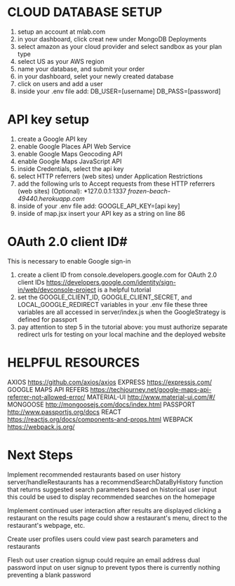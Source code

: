 # CLOUD DATABASE SETUP #
1. setup an account at mlab.com
2. in your dashboard, click creat new under MongoDB Deployments
3. select amazon as your cloud provider and select sandbox as your plan type
4. select US as your AWS region
5. name your database, and submit your order
6. in your dashboard, selet your newly created database
7. click on users and add a user
8. inside your .env file add:
    DB_USER=[username]
    DB_PASS=[password]

# API key setup #
1. create a Google API key
2. enable Google Places API Web Service
3. enable Google Maps Geocoding API
4. enable Google Maps JavaScript API
5. inside Credentials, select the api key
6. select HTTP referrers (web sites) under Application Restrictions
7. add the following urls to Accept requests from these HTTP referrers (web sites) (Optional):
    *127.0.0.1:1337
    *frozen-beach-49440.herokuapp.com*
8. inside of your .env file add:
    GOOGLE_API_KEY=[api key]
9. inside of map.jsx insert your API key as a string on line 86

# OAuth 2.0 client ID#
This is necessary to enable Google sign-in
1. create a client ID from console.developers.google.com for OAuth 2.0 client IDs
  https://developers.google.com/identity/sign-in/web/devconsole-project is a helpful tutorial
2. set the GOOGLE_CLIENT_ID, GOOGLE_CLIENT_SECRET, and LOCAL_GOOGLE_REDIRECT variables in your .env file
  these three variables are all accessed in server/index.js when the GoogleStrategy is defined for passport
3. pay attention to step 5 in the tutorial above: you must authorize separate redirect urls for testing on your local machine and the deployed website


# HELPFUL RESOURCES #
AXIOS
https://github.com/axios/axios
EXPRESS
https://expressjs.com/
GOOGLE MAPS API REFERS
https://techjourney.net/google-maps-api-referrer-not-allowed-error/
MATERIAL-UI
http://www.material-ui.com/#/
MONGOOSE
http://mongoosejs.com/docs/index.html
PASSPORT
http://www.passportjs.org/docs
REACT
https://reactjs.org/docs/components-and-props.html
WEBPACK
https://webpack.js.org/


# Next Steps #
Implement recommended restaurants based on user history
  server/handleRestaurants has a recommendSearchDataByHistory function that returns suggested search parameters based on historical user input
  this could be used to display recommended searches on the homepage

Implement continued user interaction after results are displayed
  clicking a restaurant on the results page could show a restaurant's menu, direct to the restaurant's webpage, etc.

Create user profiles
  users could view past search parameters and restaurants

Flesh out user creation
  signup could require an email address
  dual password input on user signup to prevent typos
  there is currently nothing preventing a blank password